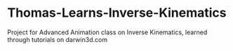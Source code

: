 # Thomas-Learns-Inverse-Kinematics
Project for Advanced Animation class on Inverse Kinematics, learned through tutorials on darwin3d.com
